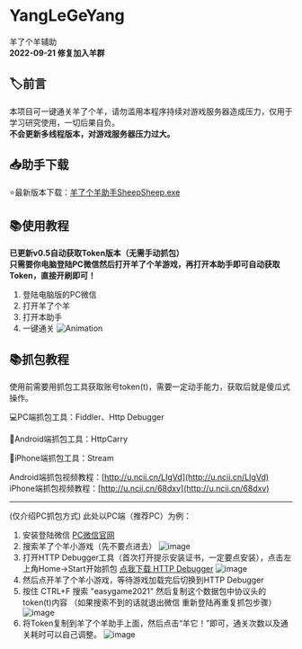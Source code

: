 # YangLeGeYang

羊了个羊辅助  
**2022-09-21 修复加入羊群**
## 🏷️前言

本项目可一键通关羊了个羊，请勿滥用本程序持续对游戏服务器造成压力，仅用于学习研究使用，一切后果自负。  
**不会更新多线程版本，对游戏服务器压力过大。**

## 📥助手下载
⭐最新版本下载：[羊了个羊助手SheepSheep.exe](https://github.com/SwaggyMacro/YangLeGeYang/releases/latest/download/SheepSheep.exe)

## 📚使用教程

**已更新v0.5自动获取Token版本（无需手动抓包）**  
**只需要你电脑登陆PC微信然后打开羊了个羊游戏，再打开本助手即可自动获取Token，直接开刷即可！**
1. 登陆电脑版的PC微信
2. 打开羊了个羊
3. 打开本助手
4. 一键通关
![Animation](https://user-images.githubusercontent.com/38845682/190835970-4ae6cb7c-712e-4f40-9041-21ae850a162f.gif)

## 📚抓包教程

使用前需要用抓包工具获取账号token(t)，需要一定动手能力，获取后就是傻瓜式操作。  

💻PC端抓包工具：Fiddler、Http Debugger  

📱Android端抓包工具：HttpCarry  

📱iPhone端抓包工具：Stream  

Android端抓包视频教程：[http://u.ncii.cn/LIgVd](http://u.ncii.cn/LIgVd)  
iPhone端抓包视频教程：[http://u.ncii.cn/68dxv](http://u.ncii.cn/68dxv)  

---
(仅介绍PC抓包方式)
此处以PC端（推荐PC）为例：
1. 安装登陆微信 [PC微信官网](https://windows.weixin.qq.com/)
2. 搜索羊了个羊小游戏（先不要点进去）
   ![image](https://user-images.githubusercontent.com/38845682/190594067-d2d6fcda-ae12-4e1e-ba29-6ffba33e8138.png)
3. 打开HTTP Debugger工具（首次打开提示安装证书，一定要点安装），点击左上角Home->Start开始抓包
   [点我下载 HTTP Debugger](http://kkx.xiazais.com/small/HTTPDebugger.Cracked.rar)
   ![image](https://user-images.githubusercontent.com/38845682/190595665-1542a67e-7c30-4521-8610-17e38d2783ee.png)
4. 然后点开羊了个羊小游戏，等待游戏加载完后切换到HTTP Debugger
5. 按住 CTRL+F 搜索 "easygame2021" 然后复制这个数据包中协议头的token(t)内容 （如果搜索不到的话就退出微信 重新登陆再重复抓包步骤）
   ![image](https://user-images.githubusercontent.com/38845682/190595519-9188c778-2cba-4bc4-98a7-854b4021a61b.png)
6. 将Token复制到羊了个羊助手上面，然后点击“羊它！”即可，通关次数以及通关耗时可以自己调整。
   ![image](https://user-images.githubusercontent.com/38845682/190595932-05c04298-1726-45e8-bca8-b9d56e63ae3a.png)
